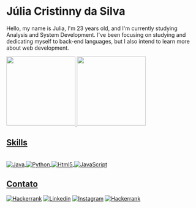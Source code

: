 <p align="left"> 
  <h1> Júlia Cristinny da Silva </h1>
 Hello, my name is Julia, I'm 23 years old, and I'm currently studying Analysis and System Development. I've been focusing on studying and dedicating myself to back-end languages, but I also intend to learn more about web development.
</p>

 <div>
  <a href="https://github.com/rafaballerini">
  <img height="180em" src="https://github-readme-stats.vercel.app/api?username=ttpmorp&show_icons=true&theme=dracula&include_all_commits=true&count_private=true"/>
  <img height="180em" src="https://github-readme-stats.vercel.app/api/top-langs/?username=ttpmorp&layout=compact&langs_count=16&theme=dracula"/>
</div>

## Skills
<div style="display: inline_block"><br/>
    <img align="center" alt="Java" src="https://img.shields.io/badge/Java-ED8B00?style=for-the-badge&logo=openjdk&logoColor=white" /> 
    <img align="center" alt="Python" src="https://img.shields.io/badge/Python-3776AB?style=for-the-badge&logo=python&logoColor=white" />
    <img align="center" alt="Html5" src="https://img.shields.io/badge/HTML5-E34F26?style=for-the-badge&logo=html5&logoColor=white" />
    <img align="center" alt="JavaScript" src="https://img.shields.io/badge/JavaScript-F7DF1E?style=for-the-badge&logo=javascript&logoColor=black" />
</div>




##
## Contato
[![Hackerrank](https://img.shields.io/badge/Gmail-D14836?style=for-the-badge&logo=gmail&logoColor=white)](https://www.hackerrank.com/cristinny99)
[![Linkedin](https://img.shields.io/badge/LinkedIn-0077B5?style=for-the-badge&logo=linkedin&logoColor=white)](https://www.linkedin.com/in/julia-santos-644691175/)
[![Instagram](https://img.shields.io/badge/Instagram-E4405F?style=for-the-badge&logo=instagram&logoColor=white)](https://www.instagram.com/itsxulia_/)
[![Hackerrank](https://img.shields.io/badge/-Hackerrank-2EC866?style=for-the-badge&logo=HackerRank&logoColor=white)](https://www.hackerrank.com/cristinny99)



